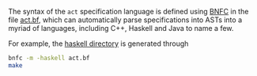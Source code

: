 The syntax of the `act` specification language is defined using [BNFC](https://github.com/BNFC/bnfc) in the file [act.bf](./act.bf), which can automatically parse specifications into ASTs into a myriad of languages, including C++, Haskell and Java to name a few.

For example, the [haskell directory](./haskell) is generated through
```sh
bnfc -m -haskell act.bf
make
```
